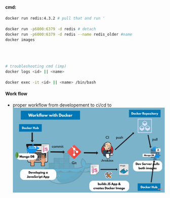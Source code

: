 #### cmd:

```bash
docker run redis:4.3.2 # pull that and run '

docker run -p6000:6379 -d redis # detach
docker run -p6000:6379 -d redis --name redis_older #name
docker images




# troubleshooting cmd (imp)
docker logs <id> || <name>

docker exec -it <id> || <name> /bin/bash


```

#### Work flow

- proper workflow from developement to ci/cd to
  ![docker workflow](../assets/workflow.png)
